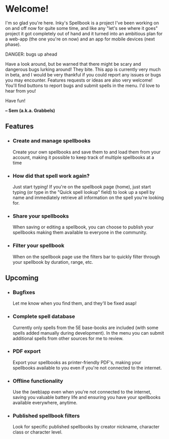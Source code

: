 Welcome!
========

I'm so glad you're here. Inky's Spellbook is a project I've been working on on and off now for quite some time, and like any "let's see where it goes" project it got completely out of hand and it turned into an ambitious plan for a web-app (the one you're on now) and an app for mobile devices (next phase).

DANGER: bugs up ahead

Have a look around, but be warned that there might be scary and dangerous bugs lurking around! They bite. This app is currently very much in beta, and I would be very thankful if you could report any issues or bugs you may encounter. Features requests or ideas are also very welcome! You'll find buttons to report bugs and submit spells in the menu. I'd love to hear from you!

Have fun!

**– Sem (a.k.a. Grabbels)**

Features
--------

*   ### Create and manage spellbooks
    
    Create your own spellbooks and save them to and load them from your account, making it possible to keep track of multiple spellbooks at a time
    
*   ### How did that spell work again?
    
    Just start typing! If you're on the spellbook page (home), just start typing (or type in the "Quick spell lookup" field) to look up a spell by name and immediately retrieve all information on the spell you're looking for.
    
*   ### Share your spellbooks
    
    When saving or editing a spellbook, you can choose to publish your spellbooks making them available to everyone in the community.
    
*   ### Filter your spellbook
    
    When on the spellbook page use the filters bar to quickly filter through your spellbook by duration, range, etc.
    

Upcoming
--------

*   ### Bugfixes
    
    Let me know when you find them, and they'll be fixed asap!
    
*   ### Complete spell database
    
    Currently only spells from the 5E base-books are included (with some spells added manually during development). In the menu you can submit additional spells from other sources for me to review.
    
*   ### PDF export
    
    Export your spellbooks as printer-friendly PDF's, making your spellbooks available to you even if you're not connected to the internet.
    
*   ### Offline functionality
    
    Use the (web)app even when you're not connected to the internet, saving you valuable battery life and ensuring you have your spellbooks available everywhere, anytime.
    
*   ### Published spellbook filters
    
    Look for specific published spellbooks by creator nickname, character class or character level.